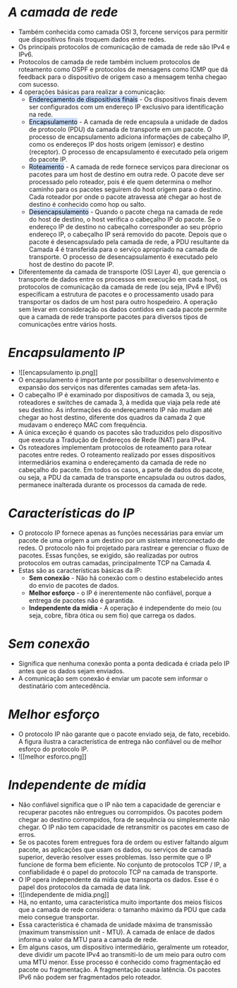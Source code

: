 # *A camada de rede*

- Também conhecida como camada OSI 3, forcene serviços para permitir que dispositivos finais troquem dados entre redes. 
- Os principais protocolos de comunicação de camada de rede são IPv4 e IPv6. 
- Protocolos de camada de rede também incluem protocolos de roteamento como OSPF e protocolos de mensagens como ICMP que dá feedback para o dispositivo de origem caso a mensagem tenha chegao com sucesso.
- 4 operações básicas para realizar a comunicação:
	- <mark style="background: #ADCCFFA6;">Endereçamento de dispositivos finais</mark> - Os dispositivos finais devem ser configurados com um endereço IP exclusivo para identificação na rede.
	- <mark style="background: #ADCCFFA6;">Encapsulamento</mark> - A camada de rede encapsula a unidade de dados de protocolo (PDU) da camada de transporte em um pacote. O processo de encapsulamento adiciona informações de cabeçalho IP, como os endereços IP dos hosts origem (emissor) e destino (receptor). O processo de encapsulamento é executado pela origem do pacote IP.
	- <mark style="background: #ADCCFFA6;">Roteamento</mark> - A camada de rede fornece serviços para direcionar os pacotes para um host de destino em outra rede. O pacote deve ser processado pelo roteador, pois é ele quem determina o melhor caminho para os pacotes seguirem do host origem para o destino. Cada roteador por onde o pacote atravessa até chegar ao host de destino é conhecido como hop ou salto.
	- <mark style="background: #ADCCFFA6;">Desencapsulamento</mark> - Quando o pacote chega na camada de rede do host de destino, o host verifica o cabeçalho IP do pacote. Se o endereço IP de destino no cabeçalho corresponder ao seu próprio endereço IP, o cabeçalho IP será removido do pacote. Depois que o pacote é desencapsulado pela camada de rede, a PDU resultante da Camada 4 é transferida para o serviço apropriado na camada de transporte. O processo de desencapsulamento é executado pelo host de destino do pacote IP.
- Diferentemente da camada de transporte (OSI Layer 4), que gerencia o transporte de dados entre os processos em execução em cada host, os protocolos de comunicação da camada de rede (ou seja, IPv4 e IPv6) especificam a estrutura de pacotes e o processamento usado para transportar os dados de um host para outro hospedeiro. A operação sem levar em consideração os dados contidos em cada pacote permite que a camada de rede transporte pacotes para diversos tipos de comunicações entre vários hosts.

# *Encapsulamento IP*

- ![[encapsulamento ip.png]]
- O encapsulamento é importante por possibilitar o desenvolvimento e expansão dos serviços nas diferentes camadas sem afeta-las. 
- O cabeçalho IP é examinado por dispositivos de camada 3, ou seja, roteadores e switches de camada 3, à medida que viaja pela rede até seu destino. As informações do endereçamento IP não mudam até chegar ao host destino, diferente dos quadros da camada 2 que mudavam o endereço MAC com frequência. 
- A única exceção é quando os pacotes são traduzidos pelo dispositivo que executa a Tradução de Endereços de Rede (NAT) para IPv4.
- Os roteadores implementam protocolos de roteamento para rotear pacotes entre redes. O roteamento realizado por esses dispositivos intermediários examina o endereçamento da camada de rede no cabeçalho do pacote. Em todos os casos, a parte de dados do pacote, ou seja, a PDU da camada de transporte encapsulada ou outros dados, permanece inalterada durante os processos da camada de rede.

# *Características do IP*

- O protocolo IP fornece apenas as funções necessárias para enviar um pacote de uma origem a um destino por um sistema interconectado de redes. O protocolo não foi projetado para rastrear e gerenciar o fluxo de pacotes. Essas funções, se exigido, são realizadas por outros protocolos em outras camadas, principalmente TCP na Camada 4.
- Estas são as características básicas da IP:
	- **Sem conexão** - Não há conexão com o destino estabelecido antes do envio de pacotes de dados.
	- **Melhor esforço** - o IP é inerentemente não confiável, porque a entrega de pacotes não é garantida.
	- **Independente da mídia** - A operação é independente do meio (ou seja, cobre, fibra ótica ou sem fio) que carrega os dados.

# *Sem conexão*

- Significa que nenhuma conexão ponta a ponta dedicada é criada pelo IP antes que os dados sejam enviados. 
- A comunicação sem conexão é enviar um pacote sem informar o destinatário com antecedência. 

# *Melhor esforço*

- O protocolo IP não garante que o pacote enviado seja, de fato, recebido. A figura ilustra a característica de entrega não confiável ou de melhor esforço do protocolo IP.
- ![[melhor esforco.png]]

# *Independente de mídia*

- Não confiável significa que o IP não tem a capacidade de gerenciar e recuperar pacotes não entregues ou corrompidos. Os pacotes podem chegar ao destino corrompidos, fora de sequência ou simplesmente não chegar. O IP não tem capacidade de retransmitir os pacotes em caso de erros.
- Se os pacotes forem entregues fora de ordem ou estiver faltando algum pacote, as aplicações que usam os dados, ou serviços de camada superior, deverão resolver esses problemas. Isso permite que o IP funcione de forma bem eficiente. No conjunto de protocolos TCP / IP, a confiabilidade é o papel do protocolo TCP na camada de transporte.
- O IP opera independente da mídia que transporta os dados. Esse é o papel dos protocolos da camada de data link.
- ![[independente de midia.png]]
- Há, no entanto, uma característica muito importante dos meios físicos que a camada de rede considera: o tamanho máximo da PDU que cada meio consegue transportar. 
- Essa característica é chamada de unidade máxima de transmissão (maximum transmission unit - MTU). A camada de enlace de dados informa o valor da MTU para a camada de rede. 
- Em alguns casos, um dispositivo intermediário, geralmente um roteador, deve dividir um pacote IPv4 ao transmiti-lo de um meio para outro com uma MTU menor. Esse processo é conhecido como fragmentação ed pacote ou fragmentação. A fragmentação causa latência. Os pacotes IPv6 não podem ser fragmentados pelo roteador.
